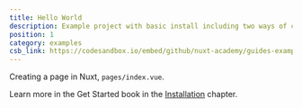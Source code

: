 ```yaml
---
title: Hello World
description: Example project with basic install including two ways of creating a page component.
position: 1
category: examples
csb_link: https://codesandbox.io/embed/github/nuxt-academy/guides-examples/tree/master/01_get_started/01_installation?
---
```


Creating a page in Nuxt, `pages/index.vue`.

<base-alert type="next">

Learn more in the Get Started book in the [Installation](/guides/get-started/installation) chapter.

</base-alert>

<code-sandbox :src="csb_link"></code-sandbox>
